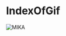 # IndexOfGif
![MIKA](https://user-images.githubusercontent.com/67646107/115983452-1b0a9a80-a5dc-11eb-94b4-9130b98ae0e7.gif)


